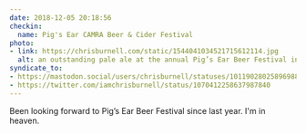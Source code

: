 ```yaml
---
date: 2018-12-05 20:18:56
checkin:
  name: Pig's Ear CAMRA Beer & Cider Festival
photo:
- link: https://chrisburnell.com/static/1544041034521715612114.jpg
  alt: an outstanding pale ale at the annual Pig’s Ear Beer Festival in London
syndicate_to:
- https://mastodon.social/users/chrisburnell/statuses/101190280258969887
- https://twitter.com/iamchrisburnell/status/1070412258637987840
---
```


Been looking forward to Pig’s Ear Beer Festival since last year. I'm in heaven.

